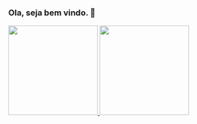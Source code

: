 ### Ola, seja bem vindo. 👋

<div>
  <a href="https://github.com/febrandelli">
  <img height="180em" src="https://github-readme-stats.vercel.app/api?username=febrandelli&show_icons=true&theme=dracula&include_all_commits=true&count_private=true"/>
  <img height="180em" src="https://github-readme-stats.vercel.app/api/top-langs/?username=febrandelli&layout=compact&langs_count=7&theme=dracula"/>
</div>
<!--
**febrandelli/febrandelli** is a ✨ _special_ ✨ repository because its `README.md` (this file) appears on your GitHub profile.

Here are some ideas to get you started:

- 🔭 I’m currently working on ...
- 🌱 I’m currently learning ...
- 👯 I’m looking to collaborate on ...
- 🤔 I’m looking for help with ...
- 💬 Ask me about ...
- 📫 How to reach me: ...
- 😄 Pronouns: ...
- ⚡ Fun fact: ...
-->
